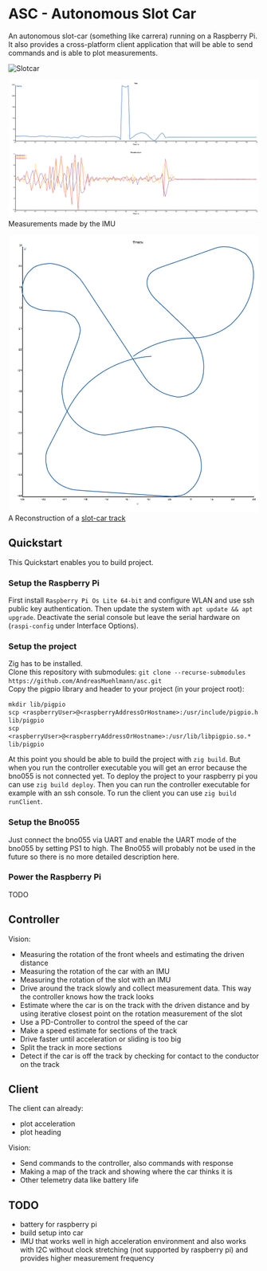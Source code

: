 # ASC - Autonomous Slot Car

An autonomous slot-car (something like carrera) running on a Raspberry Pi.
It also provides a cross-platform client application that will be able to send commands and is able to plot measurements.

![Slotcar](doc/slotcarWithRaspberryPiImuAndBattery.jpg)

![Plot](doc/plot.png)
Measurements made by the IMU

![Plot](doc/forsternTrackReconstruction.png)
A Reconstruction of a [slot-car track](https://www.srcp3.de/)

## Quickstart

This Quickstart enables you to build project.

### Setup the Raspberry Pi

First install `Raspberry Pi Os Lite 64-bit` and configure WLAN and use ssh public key authentication.
Then update the system with `apt update && apt upgrade`.
Deactivate the serial console but leave the serial hardware on (`raspi-config` under Interface Options).

### Setup the project

Zig has to be installed.  
Clone this repository with submodules: `git clone --recurse-submodules https://github.com/AndreasMuehlmann/asc.git`  
Copy the pigpio library and header to your project (in your project root):

    mkdir lib/pigpio  
    scp <raspberryUser>@<raspberryAddressOrHostname>:/usr/include/pigpio.h lib/pigpio  
    scp <raspberryUser>@<raspberryAddressOrHostname>:/usr/lib/libpigpio.so.* lib/pigpio  

At this point you should be able to build the project with `zig build`. But when you run the controller executable you will get an error because the bno055 is not connected yet.
To deploy the project to your raspberry pi you can use `zig build deploy`. Then you can run the controller executable for example with an ssh console.
To run the client you can use `zig build runClient`.
  

### Setup the Bno055

Just connect the bno055 via UART and enable the UART mode of the bno055 by setting PS1 to high.
The Bno055 will probably not be used in the future so there is no more detailed description here.

### Power the Raspberry Pi

TODO

## Controller

Vision:  
- Measuring the rotation of the front wheels and estimating the driven distance
- Measuring the rotation of the car with an IMU
- Measuring the rotation of the slot with an IMU
- Drive around the track slowly and collect measurement data. This way the controller knows how the track looks
- Estimate where the car is on the track with the driven distance and by using iterative closest point on the rotation measurement of the slot
- Use a PD-Controller to control the speed of the car
- Make a speed estimate for sections of the track
- Drive faster until acceleration or sliding is too big
- Split the track in more sections
- Detect if the car is off the track by checking for contact to the conductor on the track

## Client

The client can already:
- plot acceleration
- plot heading

Vision:
- Send commands to the controller, also commands with response
- Making a map of the track and showing where the car thinks it is
- Other telemetry data like battery life

## TODO

- battery for raspberry pi
- build setup into car
- IMU that works well in high acceleration environment and also works with I2C without clock stretching (not supported by raspberry pi) and provides higher measurement frequency
